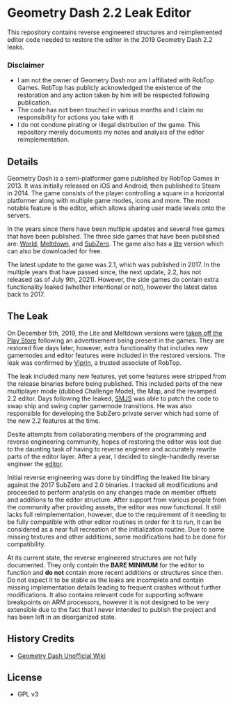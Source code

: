 # Geometry Dash 2.2 Leak Editor 
This repository contains reverse engineered structures and reimplemented editor code needed to restore the editor in the 2019 Geometry Dash 2.2 leaks.

### Disclaimer
- I am not the owner of Geometry Dash nor am I affiliated with RobTop Games.  RobTop has publicly acknowledged the existence of the restoration and any action taken by him will be respected following publication.  
- The code has not been touched in various months and I claim no responsibility for actions you take with it
- I do not condone pirating or illegal distrbution of the game.  This repository merely documents my notes and analysis of the editor reimplementation.

## Details
Geometry Dash is a semi-platformer game published by RobTop Games in 2013.  It was initially released on iOS and Android, then published to Steam in 2014.  The game consists of the player controlling a square in a horizontal platformer along with multiple game modes, icons and more.  The most notable feature is the editor, which allows sharing user made levels onto the servers.

In the years since there have been multiple updates and several free games that have been published.  The three side games that have been published are: [World](https://play.google.com/store/apps/details?id=com.robtopx.geometrydashworld&hl=en_US&gl=US), [Meltdown](https://play.google.com/store/apps/details?id=com.robtopx.geometrydashmeltdown&hl=en_US&gl=US), and [SubZero](https://play.google.com/store/apps/details?id=com.robtopx.geometrydashsubzero&hl=en_US&gl=US).  The game also has a [lite](https://play.google.com/store/apps/details?id=com.robtopx.geometryjumplite&hl=en_US&gl=US) version which can also be downloaded for free.

The latest update to the game was 2.1, which was published in 2017.  In the multiple years that have passed since, the next update, 2.2, has not released (as of July 9th, 2021).  However, the side games do contain extra functionality leaked (whether intentional or not), however the latest dates back to 2017.

## The Leak
On December 5th, 2019, the Lite and Meltdown versions were [taken off the Play Store](https://twitter.com/RobTopGames/status/1202556326330675200?s=19) following an advertisement being present in the games.  They are restored five days later, however, extra functionality that includes new gamemodes and editor features were included in the restored versions.  The leak was confirmed by [Viprin](https://twitter.com/vipringd/status/1204878660282601473?s=20), a trusted associate of RobTop.  

The leak included many new features, yet some features were stripped from the release binaries before being published.  This included parts of the new multiplayer mode (dubbed Challenge Mode), the Map, and the revamped 2.2 editor.  Days following the leaked, [SMJS](https://www.youtube.com/channel/UClXb1w9vSL3Z0V-mUbudOnw) was able to patch the code to swap ship and swing copter gamemode transitions.  He was also responsible for developing the SubZero private server which had some of the new 2.2 features at the time.  

Desite attempts from collaborating members of the programming and reverse engineering community, hopes of restoring the editor was lost due to the daunting task of having to reverse engineer and accurately rewrite parts of the editor layer.  After a year, I decided to single-handedly reverse engineer the [editor](https://www.youtube.com/watch?v=JzAEiaySqTM). 

Initial reverse engineering was done by bindiffing the leaked lite binary against the 2017 SubZero and 2.0 binaries.  I tracked all modifications and proceeded to perform analysis on any changes made on member offsets and additions to the editor structure.  After support from various people from the community after providing assets, the editor was now functional.  It still lacks full reimplementation, however, due to the requirement of it needing to be fully compatible with other editor routines in order for it to run, it can be considered as a near full recreation of the initialization routine.  Due to some missing textures and other additions, some modifications had to be done for compatibility.

At its current state, the reverse engineered structures are not fully documented.  They only contain the __BARE MINIMUM__ for the editor to function and **do not** contain more recent additions or structures since then.  Do not expect it to be stable as the leaks are incomplete and contain missing implementation details leading to frequent crashes without further modifications.  It also contains relevant code for supporting software breakpoints on ARM processors, however it is not designed to be very extensible due to the fact that I never intended to publish the project and has been left in an disorganized state. 

## History Credits
- [Geometry Dash Unofficial Wiki](https://geometry-dash.fandom.com/wiki/Update_2.2)

## License
- GPL v3

